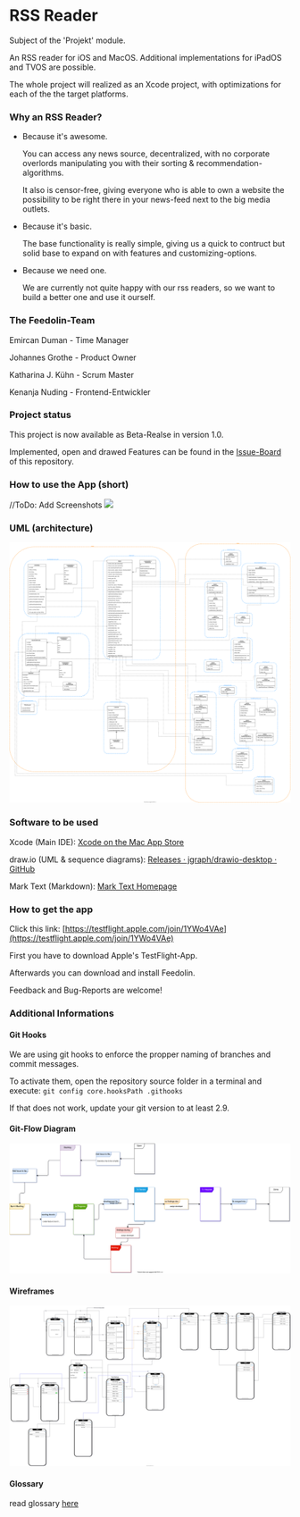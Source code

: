 # RSS Reader

Subject of the 'Projekt' module.

An RSS reader for iOS and MacOS. Additional implementations for iPadOS and TVOS are possible.

The whole project will realized as an Xcode project, with optimizations for each of the the target platforms.

### Why an RSS Reader?

- Because it's awesome.
  
  You can access any news source, decentralized, with no corporate overlords manipulating you with their sorting & recommendation-algorithms.
  
  It also is censor-free, giving everyone who is able to own a website the possibility to be right there in your news-feed next to the big media outlets.

- Because it's basic.
  
  The base functionality is really simple, giving us a quick to contruct but solid base to expand on with features and customizing-options.

- Because we need one.
  
  We are currently not quite happy with our rss readers, so we want to build a better one and use it ourself.

### The Feedolin-Team

Emircan Duman - Time Manager

Johannes Grothe - Product Owner

Katharina J. Kühn - Scrum Master

Kenanja Nuding - Frontend-Entwickler

### Project status

This project is now available as Beta-Realse in version 1.0.

Implemented, open and drawed Features can be found in the [Issue-Board](https://gitlab.beuth-hochschule.de/s75706/rss-reader/-/boards) of this repository.

### How to use the App (short)

//ToDo: Add Screenshots
![](path/image.svg)

### UML (architecture)

![](documentation/uml.svg)

### Software to be used

Xcode (Main IDE): [‎Xcode on the Mac App Store](https://apps.apple.com/us/app/xcode/id497799835)

draw.io (UML & sequence diagrams): [Releases · jgraph/drawio-desktop · GitHub](https://github.com/jgraph/drawio-desktop/releases)

Mark Text (Markdown): [Mark Text Homepage](https://marktext.app)

### How to get the app

Click this link: [https://testflight.apple.com/join/1YWo4VAe](https://testflight.apple.com/join/1YWo4VAe)

First you have to download Apple's TestFlight-App.

Afterwards you can download and install Feedolin.

Feedback and Bug-Reports are welcome!

### Additional Informations

#### Git Hooks

We are using git hooks to enforce the propper naming of branches and commit messages.

To activate them, open the repository source folder in a terminal and execute:
`git config core.hooksPath .githooks` 

If that does not work, update your git version to at least 2.9.

#### Git-Flow Diagram

![](documentation/git_flow.svg)

#### Wireframes

![](documentation/wireframes.svg)

#### Glossary

read glossary [here](documentation/glossary.md)
